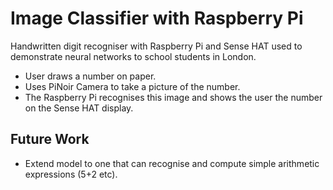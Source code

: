 # Image Classifier with Raspberry Pi

Handwritten digit recogniser with Raspberry Pi and Sense HAT used to demonstrate neural networks to school students in London.

* User draws a number on paper.
* Uses PiNoir Camera to take a picture of the number.
* The Raspberry Pi recognises this image and shows the user the number on the Sense HAT display.

## Future Work

* Extend model to one that can recognise and compute simple arithmetic expressions (5+2 etc).

 

